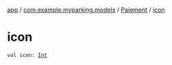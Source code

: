[app](../../index.md) / [com.example.myparking.models](../index.md) / [Paiement](index.md) / [icon](./icon.md)

# icon

`val icon: `[`Int`](https://kotlinlang.org/api/latest/jvm/stdlib/kotlin/-int/index.html)
